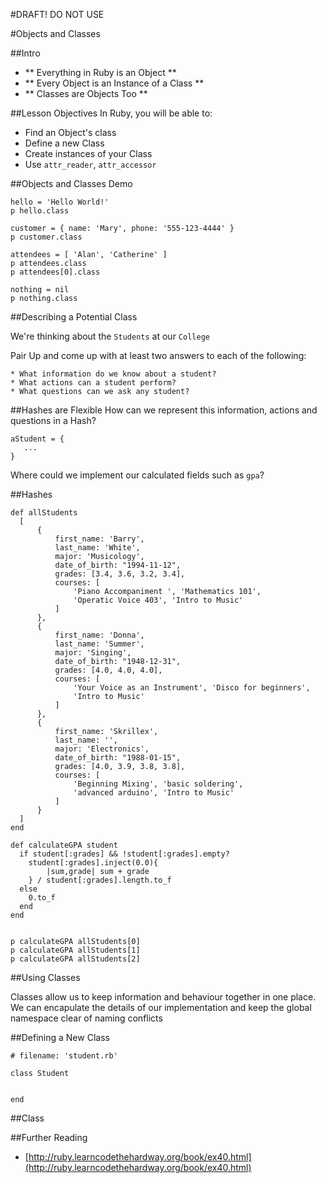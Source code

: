 #DRAFT! DO NOT USE

#Objects and Classes

##Intro

* ** Everything in Ruby is an Object **
* ** Every Object is an Instance of a Class **
* ** Classes are Objects Too **

##Lesson Objectives
In Ruby, you will be able to:

* Find an Object's class
* Define a new Class
* Create instances of your Class
* Use `attr_reader`, `attr_accessor`

##Objects and Classes Demo

	hello = 'Hello World!'
	p hello.class

	customer = { name: 'Mary', phone: '555-123-4444' }
	p customer.class

	attendees = [ 'Alan', 'Catherine' ]
	p attendees.class
	p attendees[0].class
	
	nothing = nil
	p nothing.class
  	

##Describing a Potential Class

We're thinking about the `Students` at our `College`

Pair Up and come up with at least two answers to each of the following:

	* What information do we know about a student?
	* What actions can a student perform?
	* What questions can we ask any student?
	
##Hashes are Flexible
How can we represent this information, actions and questions in a Hash?

	aStudent = {
	   ...
	}
	
Where could we implement our calculated fields such as `gpa`?

	
##Hashes

```
def allStudents
  [
      {
          first_name: 'Barry',
          last_name: 'White',
          major: 'Musicology',
          date_of_birth: "1994-11-12",
          grades: [3.4, 3.6, 3.2, 3.4],
          courses: [
              'Piano Accompaniment ', 'Mathematics 101',
              'Operatic Voice 403', 'Intro to Music'
          ]
      },
      {
          first_name: 'Donna',
          last_name: 'Summer',
          major: 'Singing',
          date_of_birth: "1948-12-31",
          grades: [4.0, 4.0, 4.0],
          courses: [
              'Your Voice as an Instrument', 'Disco for beginners',
              'Intro to Music'
          ]
      },
      {
          first_name: 'Skrillex',
          last_name: '',
          major: 'Electronics',
          date_of_birth: "1988-01-15",
          grades: [4.0, 3.9, 3.8, 3.8],
          courses: [
              'Beginning Mixing', 'basic soldering',
              'advanced arduino', 'Intro to Music'
          ]
      }
  ]
end

def calculateGPA student
  if student[:grades] && !student[:grades].empty?
    student[:grades].inject(0.0){
        |sum,grade| sum + grade
    } / student[:grades].length.to_f
  else
    0.to_f
  end
end


p calculateGPA allStudents[0]
p calculateGPA allStudents[1]
p calculateGPA allStudents[2]
```



##Using Classes

Classes allow us to keep information and behaviour together in one place. We can encapulate the details of our implementation and keep the global namespace clear of naming conflicts


##Defining a New Class

	# filename: 'student.rb'
	
	class Student
	  
	
	end
	
##Class 	
	

##Further Reading

* [http://ruby.learncodethehardway.org/book/ex40.html](http://ruby.learncodethehardway.org/book/ex40.html)







